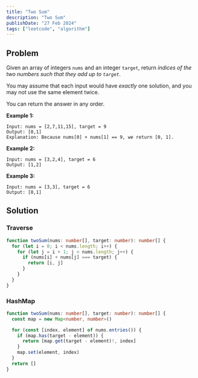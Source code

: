 ```yaml
---
title: "Two Sum"
description: "Two Sum"
publishDate: "27 Feb 2024"
tags: ["leetcode", "algorithm"]
---
```


## Problem

Given an array of integers `nums` and an integer `target`, return *indices of the two numbers such that they add up to `target`*.

You may assume that each input would have *exactly* one solution, and you may not use the same element twice.

You can return the answer in any order.

**Example 1:**

```
Input: nums = [2,7,11,15], target = 9
Output: [0,1]
Explanation: Because nums[0] + nums[1] == 9, we return [0, 1].
```

**Example 2:**

```
Input: nums = [3,2,4], target = 6
Output: [1,2]
```
**Example 3:**

```
Input: nums = [3,3], target = 6
Output: [0,1]
```

## Solution

### Traverse

```typescript
function twoSum(nums: number[], target: number): number[] {
  for (let i = 0; i < nums.length; i++) {
    for (let j = i + 1; j < nums.length; j++) {
      if (nums[i] + nums[j] === target) {
        return [i, j]
      }
    }
  }
}
```

### HashMap

```typescript
function twoSum(nums: number[], target: number): number[] {
  const map = new Map<number, number>()

  for (const [index, element] of nums.entries()) {
    if (map.has(target - element)) {
      return [map.get(target - element)!, index]
    }
    map.set(element, index)
  }
  return []
}
```
